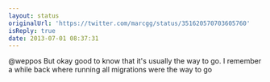 ```yaml
---
layout: status
originalUrl: 'https://twitter.com/marcgg/status/351620570703605760'
isReply: true
date: 2013-07-01 08:37:31
---
```


@weppos But okay good to know that it's usually the way to go. I remember a while back where running all migrations were the way to go
